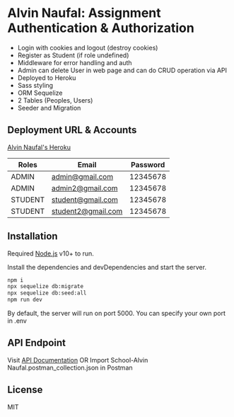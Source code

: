 # Alvin Naufal: Assignment Authentication & Authorization

- Login with cookies and logout (destroy cookies)
- Register as Student (if role undefined)
- Middleware for error handling and auth
- Admin can delete User in web page and can do CRUD operation via API
- Deployed to Heroku
- Sass styling
- ORM Sequelize
- 2 Tables (Peoples, Users)
- Seeder and Migration

## Deployment URL & Accounts
[Alvin Naufal's Heroku](https://alvin-assignment.herokuapp.com/)

| Roles | Email | Password |
| ------ | ------ | ------ |
| ADMIN | admin@gmail.com | 12345678 
| ADMIN | admin2@gmail.com | 12345678 
| STUDENT | student@gmail.com | 12345678 
| STUDENT | student2@gmail.com | 12345678 

## Installation

Required [Node.js](https://nodejs.org/) v10+ to run.

Install the dependencies and devDependencies and start the server.

```sh
npm i
npx sequelize db:migrate
npx sequelize db:seed:all
npm run dev
```
By default, the server will run on port 5000. You can specify your own port in .env


## API Endpoint
Visit [API Documentation](https://documenter.getpostman.com/view/1979077/UVkjvHMh)
OR
Import School-Alvin Naufal.postman_collection.json in Postman

## License

MIT
